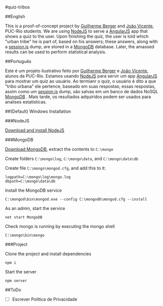 #quiz-tribos

##English

This is a proof-of-concept project by [Guilherme Berger](https://github.com/gberger42) and [João Vicente](https://github.com/KoJoVe), PUC-Rio students. We are using [NodeJS](nodejs.org) to serve a [AngularJS](http://angularjs.org/) app that shows a quiz to the user. Upon finishing the quiz, the user is told which "urban tribe" he is part of, based on his answers; these answers, along with a [session.js](https://github.com/codejoust/session.js) dump, are stored in a [MongoDB](http://www.mongodb.org/) database. Later, the amassed results can be used to perform statistical analysis.

##Português

Este é um projeto ilustrativo feito por [Guilherme Berger](https://github.com/gberger42) e [João Vicente](https://github.com/KoJoVe), alunos da PUC-Rio. Estamos usando [NodeJS](nodejs.org) para servir um app [AngularJS](http://angularjs.org/) para mostrar um quiz ao usuário. Ao termianr o quiz, o usuário é dito a que "tribo urbana" ele pertence, baseado em suas respostas; essas respostas, assim como um [session.js](https://github.com/codejoust/session.js) dump, são salvas em um banco de dados NoSQL [MongoDB](http://www.mongodb.org/) . Mais tarde, os resultados adquiridos podem ser usados para analises estatísticas.

##(Default) Windows Installation

###NodeJS

[Download and install NodeJS](http://nodejs.org/)

###MongoDB

[Download MongoDB](http://www.mongodb.org/downloads), extract the contents to `C:\mongo`

Create folders `C:\mongo\log`, `C:\mongo\data`, and `C:\mongo\data\db`

Create file `C:\mongo\mongod.cfg`, and add this to it:

    logpath=C:\mongo\log\mongo.log 
    dbpath=C:\mongo\data\db

Install the MongoDB service

    C:\mongod\bin\mongod.exe --config C:\mongodb\mongod.cfg --install

As an admin, start the service

    net start MongoDB

Check mongo is running by executing the mongo shell

    C:\mongo\bin\mongo

###Project

Clone the project and install dependencies

    npm i

Start the server

    npm server


##ToDo
- [ ] Escrever Política de Privacidade